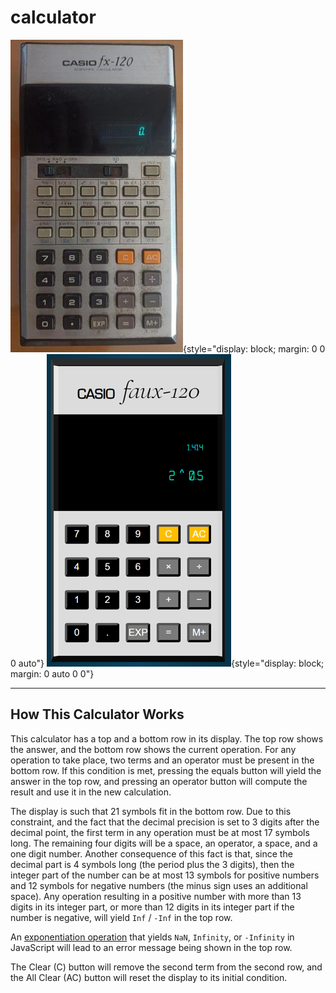 # calculator

<!-- ![Casio fx-120](./casiofx120_resized_500h.jpg) ![Casio faux-120](./casiofaux120_resized.png) -->

![Casio fx-120](./casiofx120_resized_500h.jpg){style="display: block; margin: 0 0 0 auto"} ![Casio faux-120](./casiofaux120_resized.png){style="display: block; margin: 0 auto 0 0"} 

---

## How This Calculator Works

This calculator has a top and a bottom row in its display. The top row shows the answer, and the bottom row shows the current operation. For any operation to take place, two terms and an operator must be present in the bottom row. If this condition is met, pressing the equals button will yield the answer in the top row, and pressing an operator button will compute the result and use it in the new calculation.

The display is such that 21 symbols fit in the bottom row. Due to this constraint, and the fact that the decimal precision is set to 3 digits after the decimal point, the first term in any operation must be at most 17 symbols long. The remaining four digits will be a space, an operator, a space, and a one digit number. Another consequence of this fact is that, since the decimal part is 4 symbols long (the period plus the 3 digits), then the integer part of the number can be at most 13 symbols for positive numbers and 12 symbols for negative numbers (the minus sign uses an additional space). Any operation resulting in a positive number with more than 13 digits in its integer part, or more than 12 digits in its integer part if the number is negative, will yield `Inf` / `-Inf` in the top row.

An [exponentiation operation](https://developer.mozilla.org/en-US/docs/Web/JavaScript/Reference/Operators/Exponentiation) that yields `NaN`, `Infinity`, or `-Infinity` in JavaScript will lead to an error message being shown in the top row.

The Clear (C) button will remove the second term from the second row, and the All Clear (AC) button will reset the display to its initial condition.